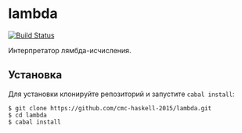 # lambda

[![Build Status](https://travis-ci.org/cmc-haskell-2015/lambda.svg?branch=master)](https://travis-ci.org/cmc-haskell-2015/lambda)

Интерпретатор лямбда-исчисления.

## Установка

Для установки клонируйте репозиторий и запустите `cabal install`:

```
$ git clone https://github.com/cmc-haskell-2015/lambda.git
$ cd lambda
$ cabal install
```
